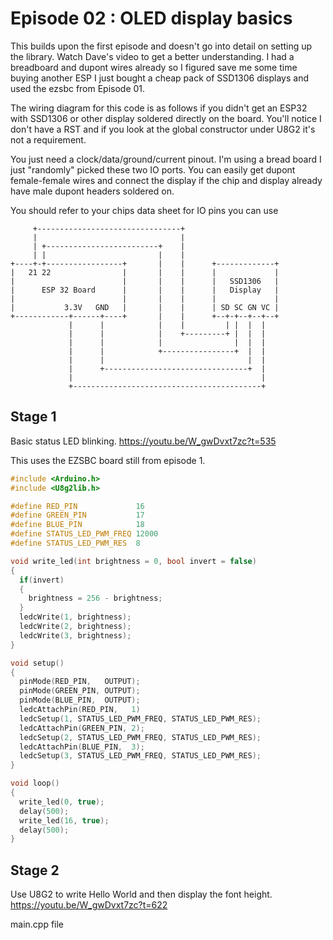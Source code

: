 # Episode 02 : OLED display basics

This builds upon the first episode and doesn't go into detail on setting up the library. Watch Dave's video to get a better understanding. I had a breadboard and dupont wires already so I figured save me some time buying another ESP I just bought a cheap pack of SSD1306 displays and used the ezsbc from Episode 01.

The wiring diagram for this code is as follows if you didn't get an ESP32 with SSD1306 or other display soldered directly on the board.
You'll notice I don't have a RST and if you look at the global constructor under U8G2 it's not a requirement.

You just need a clock/data/ground/current pinout. I'm using a bread board I just "randomly" picked these two IO ports. You can easily get dupont female-female wires and connect the display if the chip and display already have male dupont headers soldered on.

You should refer to your chips data sheet for IO pins you can use

```text
     +--------------------------------+
     |                                |
     | +-------------------------+    |
     | |                         |    |
+----+-+-----------------+       |    |      +-------------+
|   21 22                |       |    |      |             |
|                        |       |    |      |   SSD1306   |
|      ESP 32 Board      |       |    |      |   Display   |
|                        |       |    |      |             |
|           3.3V   GND   |       |    |      | SD SC GN VC |
+------------+------+----+       |    |      +--+-+--+--+--+
             |      |            |    |         | |  |  |
             |      |            |    +---------+ |  |  |
             |      |            |                |  |  |
             |      |            +----------------+  |  |
             |      |                                |  |
             |      +--------------------------------+  |
             |                                          |
             +------------------------------------------+

```

## Stage 1

Basic status LED blinking. https://youtu.be/W_gwDvxt7zc?t=535

This uses the EZSBC board still from episode 1.

```c++
#include <Arduino.h>
#include <U8g2lib.h>

#define RED_PIN             16
#define GREEN_PIN           17
#define BLUE_PIN            18
#define STATUS_LED_PWM_FREQ 12000
#define STATUS_LED_PWM_RES  8

void write_led(int brightness = 0, bool invert = false)
{
  if(invert)
  {
    brightness = 256 - brightness;
  }
  ledcWrite(1, brightness);
  ledcWrite(2, brightness);
  ledcWrite(3, brightness);
}

void setup()
{
  pinMode(RED_PIN,   OUTPUT);
  pinMode(GREEN_PIN, OUTPUT);
  pinMode(BLUE_PIN,  OUTPUT);
  ledcAttachPin(RED_PIN,   1)
  ledcSetup(1, STATUS_LED_PWM_FREQ, STATUS_LED_PWM_RES);
  ledcAttachPin(GREEN_PIN, 2);
  ledcSetup(2, STATUS_LED_PWM_FREQ, STATUS_LED_PWM_RES);
  ledcAttachPin(BLUE_PIN,  3);
  ledcSetup(3, STATUS_LED_PWM_FREQ, STATUS_LED_PWM_RES);
}

void loop()
{
  write_led(0, true);
  delay(500);
  write_led(16, true);
  delay(500);
}
```

## Stage 2

Use U8G2 to write Hello World and then display the font height. https://youtu.be/W_gwDvxt7zc?t=622

main.cpp file
